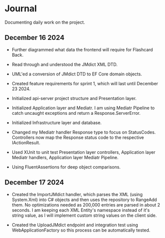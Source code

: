 # Journal

Documenting daily work on the project.

## December 16 2024

- Further diagrammed what data the frontend will require for Flashcard Back.

- Read through and understood the JMdict XML DTD.

- UML'ed a conversion of JMdict DTD to EF Core domain objects.

- Created feature requirements for sprint 1, which will last until December 23 2024.

- Initialized api-server project structure and Presentation layer.

- Initialized Application layer and Mediatr. I am using Mediatr Pipeline to catch uncaught exceptions and return a Response.ServerError.

- Initialized Infrastructure layer and database.

- Changed my Mediatr handler Response type to focus on StatusCodes. Controllers now map the Response status code to the respective IActionResult.

- Used XUnit to unit test Presentation layer controllers, Application layer Mediatr handlers, Application layer Mediatr Pipeline.

- Using FluentAssertions for deep object comparisons.

## December 17 2024

- Created the ImportJMdict handler, which parses the XML (using System.Xml) into C# objects and then uses the repository to RangeAdd them. No optimizations needed as 200,000 entries are parsed in about 2 seconds. I am keeping each XML Entity's namespace instead of it's string value, as I will implement custom string values on the client side.

- Created the UploadJMdict endpoint and integration test using WebApplicationFactory so this process can be automatically tested.